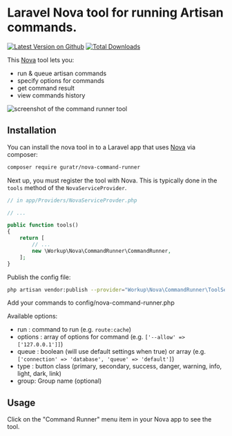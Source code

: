 # Laravel Nova tool for running Artisan commands.
[![Latest Version on Github](https://img.shields.io/packagist/v/guratr/nova-command-runner.svg?style=flat)](https://packagist.org/packages/guratr/nova-command-runner)
[![Total Downloads](https://img.shields.io/packagist/dt/guratr/nova-command-runner.svg?style=flat)](https://packagist.org/packages/guratr/nova-command-runner)

This [Nova](https://nova.laravel.com) tool lets you:
- run & queue artisan commands
- specify options for commands
- get command result
- view commands history

![screenshot of the command runner tool](https://user-images.githubusercontent.com/1502853/50797697-16c4f100-12ef-11e9-99b0-2bf9736236f1.png)

## Installation

You can install the nova tool in to a Laravel app that uses [Nova](https://nova.laravel.com) via composer:

```bash
composer require guratr/nova-command-runner
```

Next up, you must register the tool with Nova. This is typically done in the `tools` method of the `NovaServiceProvider`.

```php
// in app/Providers/NovaServiceProvder.php

// ...

public function tools()
{
    return [
        // ...
        new \Workup\Nova\CommandRunner\CommandRunner,
    ];
}
```

Publish the config file:

``` bash
php artisan vendor:publish --provider="Workup\Nova\CommandRunner\ToolServiceProvider"
```

Add your commands to config/nova-command-runner.php

Available options:
- run : command to run (e.g. `route:cache`)
- options : array of options for command (e.g. `['--allow' => ['127.0.0.1']]`)  
- queue : boolean (will use default settings when true) or array (e.g. `['connection' => 'database', 'queue' => 'default']`)
- type : button class (primary, secondary, success, danger, warning, info, light, dark, link) 
- group: Group name (optional)

## Usage

Click on the "Command Runner" menu item in your Nova app to see the tool.
